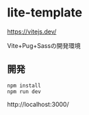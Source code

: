 # lite-template

https://vitejs.dev/

Vite+Pug+Sassの開発環境


## 開発

```
npm install
npm run dev
```

http://localhost:3000/